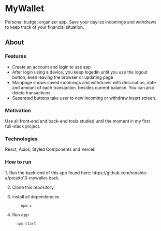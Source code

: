 # MyWallet
Personal budget organizer app. Save your daylies incomings and withdraws to keep track of your financial situation.

## About

<h3>Features</h3>

 * Create an account and login to use app
 * After login using a device, you keep logedin until you use the logout button, even leaving the browser or updating page
 * Mainpage shows saved incomings and withdraws with description, date and amount of each transaction, besides current balance. You can also delete transactions.  
 * Separated buttons take user to new incoming or withdraw insert screen. 
 
 <h3>Motivation</h3>
 
 Use all front-end and back-end tools studied until the moment in my first full-stack project.
 
 <h3>Technologies</h3>
 
 React, Axios, Styled Components and Vercel. 

<h3>How to run</h3>
  1. Run the back-end of this app found here: https://github.com/ronaldo-a/projeto13-mywallet-back

  2. Clone this repository
  3. Install all dependencies
  
       ```bash
           npm i
        ```
      
  3. Run app
  
      ```bash
        npm start
      ```
